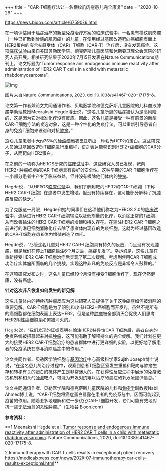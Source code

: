 +++
title = "CAR-T细胞疗法让一名横纹肌肉瘤患儿完全康复"
date = "2020-10-29"
+++

https://news.bioon.com/article/6759036.html

在一项评估用于癌症治疗的新型免疫治疗方案的临床试验中，一名患有横纹肌肉瘤（一种已扩散到骨髓的肌肉癌）的儿童，在使用经过基因改造靶向癌细胞表面上HER2蛋白的嵌合抗原受体（CAR）T细胞（CAR-T）治疗后，没有发现癌症。这项[临床试验](http://xy.bioon.com/course_video/lin-chuang-shi-yan-de-feng-xian-jian-kong239833.html)由来自美国贝勒医学院、德克萨斯儿童医院和休斯顿卫理公会医院的研究人员开展。相关研究结果于2020年7月15日发表在Nature Communications期刊上，论文标题为“Tumor response and endogenous immune reactivity after administration of HER2 CAR T cells in a child with metastatic rhabdomyosarcoma”。

![img](http://cache3.bioon.com/webeditor/uploadfile/202007/20200721054204448.png)

图片来自Nature Communications, 2020, doi:10.1038/s41467-020-17175-8。

论文第一作者兼论文共同通讯作者、贝勒医学院和德克萨斯儿童医院的儿科血液肿瘤学助理教授Meenakshi Hegde博士说，“这名儿童所患的癌症被认为是高风险的，这是因为它对标准化疗没有反应。因此，这名儿童是接受一种有前景的新型CAR-T细胞疗法的候选对象，这是一种个性化的免疫疗法，可以重新引导患者自身的免疫T细胞来识别和对抗[肿瘤](http://xy.bioon.com/course_video/chang-fei-bian-ma-RNA-yu-zhong-liu959063.html)。”

这名儿童患者中大约75%的[肿瘤](http://xy.bioon.com/course_video/chang-fei-bian-ma-RNA-yu-zhong-liu959063.html)细胞表面显示出一种名为HER2的蛋白。这些研究人员通过基因改造对T细胞进行重编程，使之表达能够识别HER2+癌细胞的CAR分子，从而靶向HER2蛋白。

在之前的一项称为HEROS研究的[临床试验](http://xy.bioon.com/course_video/lin-chuang-shi-yan-de-feng-xian-jian-kong239833.html)中，这些研究人员已发现，靶向HER2+肿瘤细胞的CAR-T细胞具有良好的安全性。这种早期的CAR-T细胞治疗在一小部分患者中产生了临床益处，但并没有根除他们体内的[肿瘤](http://xy.bioon.com/course_video/chang-fei-bian-ma-RNA-yu-zhong-liu959063.html)。

Hegde说，“从HEROS[临床试验](http://xy.bioon.com/course_video/lin-chuang-shi-yan-de-feng-xian-jian-kong239833.html)中，我们了解到靶向HER2的CAR-T细胞（下称HER2 CAR-T细胞）在患者中发生增殖，但没有持续存在，这可能部分解释了抗[肿瘤](http://xy.bioon.com/course_video/chang-fei-bian-ma-RNA-yu-zhong-liu959063.html)反应的缺乏。”

为了克服这一局限，Hegde和她的同事们在这项他们称之为HEROS 2.0的[临床试验](http://xy.bioon.com/course_video/lin-chuang-shi-yan-de-feng-xian-jian-kong239833.html)中，连续进行HER2 CAR-T细胞输注以及低剂量的化疗，以消除正常的T细胞，从而改善输注的HER2 CAR-T细胞的增殖和持久存在。在输注HER2 CAR-T细胞之前进行的淋巴细胞消除化疗去除了患者体内现存的免疫细胞，这就为经过基因改造的CAR-T细胞在患者体内增殖创造了空间。

Hegde说，“尽管这名儿童对HER2 CAR-T细胞具有持久的反应，而且没有发现[肿瘤](http://xy.bioon.com/course_video/chang-fei-bian-ma-RNA-yu-zhong-liu959063.html)，但是我们在停止T细胞输注6个月之后，癌症复发了。幸运的是，这名儿童在重新接受HER2 CAR-T细胞治疗后实现了第二次缓解。考虑到使用CAR-T细胞成功治疗实体瘤所面临的几个挑战，实现这种非凡的免疫反应是非常令人鼓舞的。”

在这项研究发布之时，这名儿童已经19个月没有接受T细胞治疗了，现在仍然健康，没有癌症。

**针对这次非凡恢复如何发生的新见解**

这名儿童体内的持续抗肿瘤反应为这些研究人员提供了关于这种癌症如何被消除的重要见解。CAR-T细胞是为了识别和攻击HER2+癌细胞而开发的。虽然不是所有的癌细胞都在细胞表面上表达HER2，但是这种[肿瘤](http://xy.bioon.com/course_video/chang-fei-bian-ma-RNA-yu-zhong-liu959063.html)被全部消灭会促使人们思考HER2阴性癌细胞是如何被消灭的。

Hegde说，“我们发现的证据表明在输注HER2特异性CAR-T细胞后，患者自身的免疫系统被招募起来对抗[肿瘤](http://xy.bioon.com/course_video/chang-fei-bian-ma-RNA-yu-zhong-liu959063.html)，这可能有助于解释持久的完全缓解。我们计划在更大的接受HER2 CAR-T细胞治疗的患者群体中进行更详细的实验，以更好地了解患者的免疫系统在参与消除癌症中的作用。”

论文共同作者、贝勒医学院细胞与[基因治疗](http://news.bioon.com/genetherapy/)中心高级科学家Sujith Joseph博士说说，“在这名患儿的治疗过程中，观察到患者T细胞区室发生重塑和靶向与肿瘤生存和转移有关的蛋白的抗体产生是非常迷人的。在获得性反应过程中展示的免疫激活机制和相关的[肿瘤](http://xy.bioon.com/course_video/chang-fei-bian-ma-RNA-yu-zhong-liu959063.html)靶点，可能为开发对抗难以治疗的癌症的新方法提供信息。”

论文共同通讯作者、贝勒医学院和德克萨斯儿童医院的儿科和[免疫学](http://xy.bioon.com/course_info/series_7.html)副教授Nabil Ahmed博士说，“CAR-T细胞将癌症蛋白暴露在患者的免疫系统中，因而可能起到疫苗的作用。随着更多地理解和进一步优化CAR-T细胞开发，它们可能有效地对抗一些无法治愈的恶性[肿瘤](http://xy.bioon.com/course_video/chang-fei-bian-ma-RNA-yu-zhong-liu959063.html)。”（生物谷 Bioon.com）

**参考资料：**

**1.Meenakshi Hegde et al. [Tumor response and endogenous immune reactivity after administration of HER2 CAR T cells in a child with metastatic rhabdomyosarcoma](https://www.nature.com/articles/s41467-020-17175-8). Nature Communications, 2020, doi:10.1038/s41467-020-17175-8.

2.Immunotherapy with CAR T cells results in exceptional patient recovery
https://medicalxpress.com/news/2020-07-immunotherapy-car-cells-results-exceptional.html**